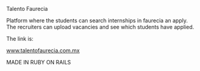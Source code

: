 
Talento Faurecia

Platform where the students can search internships in faurecia an apply. The recruiters can upload vacancies and see which students have applied.

The link is:

www.talentofaurecia.com.mx

MADE IN RUBY ON RAILS